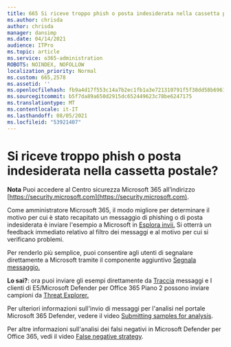```yaml
---
title: 665 Si riceve troppo phish o posta indesiderata nella cassetta postale?
ms.author: chrisda
author: chrisda
manager: dansimp
ms.date: 04/14/2021
audience: ITPro
ms.topic: article
ms.service: o365-administration
ROBOTS: NOINDEX, NOFOLLOW
localization_priority: Normal
ms.custom: 665,2578
ms.assetid: ''
ms.openlocfilehash: fb9a4d17f553c14a7b2ec1fb1a3e721310791f5f38dd58b696162f766243c1f2
ms.sourcegitcommit: b5f7da89a650d2915dc652449623c78be6247175
ms.translationtype: MT
ms.contentlocale: it-IT
ms.lasthandoff: 08/05/2021
ms.locfileid: "53921407"
---
```

# <a name="are-you-receiving-too-much-phish-or-spam-in-your-mailbox"></a>Si riceve troppo phish o posta indesiderata nella cassetta postale?

**Nota** Puoi accedere al Centro sicurezza Microsoft 365 all’indirizzo [https://security.microsoft.com](https://security.microsoft.com).

Come amministratore Microsoft 365, il modo migliore per determinare il motivo per cui è stato recapitato un messaggio di phishing o di posta indesiderata è inviare l'esempio a Microsoft in [Esplora invii.](https://security.microsoft.com/reportsubmission) Si otterrà un feedback immediato relativo al filtro dei messaggi e al motivo per cui si verificano problemi.

Per renderlo più semplice, puoi consentire agli utenti di segnalare direttamente a Microsoft tramite il componente aggiuntivo [Segnala messaggio.](https://appsource.microsoft.com/product/office/WA104381180?src=office&tab=Overview)

**Lo sai?**: ora puoi inviare gli esempi direttamente da [Traccia](https://security.microsoft.com/messagetrace) messaggi e I clienti di E5/Microsoft Defender per Office 365 Piano 2 possono inviare campioni da [Threat Explorer.](/microsoft-365/security/office-365-security/threat-explorer)

Per ulteriori informazioni sull'invio di messaggi per l'analisi nel portale Microsoft 365 Defender, vedere il video [Submitting samples for analysis](https://go.microsoft.com/fwlink/?linkid=2166435).

Per altre informazioni sull'analisi dei falsi negativi in Microsoft Defender per Office 365, vedi il video [False negative strategy](https://go.microsoft.com/fwlink/?linkid=2166434).
